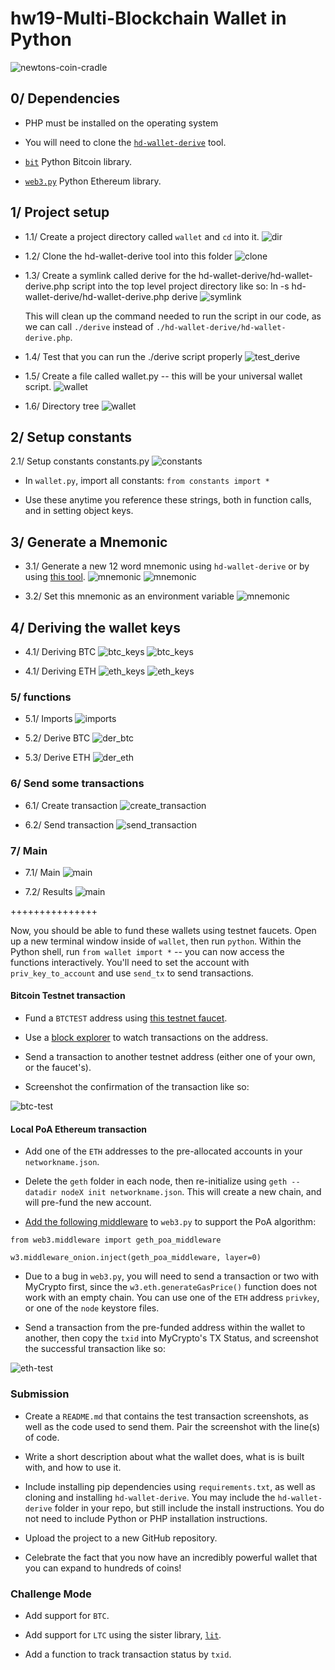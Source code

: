 # hw19-Multi-Blockchain Wallet in Python

![newtons-coin-cradle](Images/newtons-coin-cradle.jpg)



## 0/ Dependencies

- PHP must be installed on the operating system 

- You will need to clone the [`hd-wallet-derive`](https://github.com/dan-da/hd-wallet-derive) tool.

- [`bit`](https://ofek.github.io/bit/) Python Bitcoin library.

- [`web3.py`](https://github.com/ethereum/web3.py) Python Ethereum library.


## 1/ Project setup

- 1.1/  Create a project directory called `wallet` and `cd` into it.
![dir](./Images/project_dir.png)

- 1.2/ Clone the hd-wallet-derive tool into this folder
![clone](./Images/clone_hd_wallet_derive.png)

- 1.3/ Create a symlink called derive for the hd-wallet-derive/hd-wallet-derive.php script into the top level project
directory like so: ln -s hd-wallet-derive/hd-wallet-derive.php derive
![symlink](./Images/symlink.png)

  This will clean up the command needed to run the script in our code, as we can call `./derive`
  instead of `./hd-wallet-derive/hd-wallet-derive.php`.

- 1.4/ Test that you can run the ./derive script properly
![test_derive](./Images/test_derive.png)

- 1.5/ Create a file called wallet.py -- this will be your universal wallet script. 
![wallet](./Images/wallet_script.png)

- 1.6/ Directory tree 
![wallet](./Images/dir_tree.png)

## 2/ Setup constants

2.1/ Setup constants
constants.py
![constants](./Images/constants.png)

- In `wallet.py`, import all constants: `from constants import *`

- Use these anytime you reference these strings, both in function calls, and in setting object keys.

## 3/ Generate a Mnemonic

- 3.1/ Generate a new 12 word mnemonic using `hd-wallet-derive` or by using [this tool](https://iancoleman.io/bip39/).
![mnemonic](./Images/mnemonic1.png)
![mnemonic](./Images/mnemonic2.png)

- 3.2/ Set this mnemonic as an environment variable
![mnemonic](./Images/mnemonic3.png)

## 4/ Deriving the wallet keys

- 4.1/ Deriving BTC
![btc_keys](./Images/btc_keys1.png)
![btc_keys](./Images/btc_keys2.png)

- 4.1/ Deriving ETH
![eth_keys](./Images/eth_keys1.png)
![eth_keys](./Images/eth_keys2.png)

### 5/ functions 
- 5.1/ Imports
![imports](./Images/imports.png)

- 5.2/ Derive BTC
![der_btc](./Images/der_btc.png)

- 5.3/ Derive ETH
![der_eth](./Images/der_eth.png)

### 6/ Send some transactions
- 6.1/ Create transaction
![create_transaction](./Images/create_transat.png)

- 6.2/ Send transaction
![send_transaction](./Images/send_transat.png)

### 7/ Main
- 7.1/ Main
![main](./Images/main.png)

- 7.2/ Results
![main](./Images/results1.png)



+++++++++++++++

Now, you should be able to fund these wallets using testnet faucets. Open up a new terminal window inside of `wallet`,
then run `python`. Within the Python shell, run `from wallet import *` -- you can now access the functions interactively.
You'll need to set the account with  `priv_key_to_account` and use `send_tx` to send transactions.

#### Bitcoin Testnet transaction

- Fund a `BTCTEST` address using [this testnet faucet](https://testnet-faucet.mempool.co/).

- Use a [block explorer](https://tbtc.bitaps.com/) to watch transactions on the address.

- Send a transaction to another testnet address (either one of your own, or the faucet's).

- Screenshot the confirmation of the transaction like so:

![btc-test](Images/btc-test.png)

#### Local PoA Ethereum transaction

- Add one of the `ETH` addresses to the pre-allocated accounts in your `networkname.json`.

- Delete the `geth` folder in each node, then re-initialize using `geth --datadir nodeX init networkname.json`.
  This will create a new chain, and will pre-fund the new account.

- [Add the following middleware](https://web3py.readthedocs.io/en/stable/middleware.html#geth-style-proof-of-authority)
  to `web3.py` to support the PoA algorithm:

```
from web3.middleware import geth_poa_middleware

w3.middleware_onion.inject(geth_poa_middleware, layer=0)
```

- Due to a bug in `web3.py`, you will need to send a transaction or two with MyCrypto first, since the
  `w3.eth.generateGasPrice()` function does not work with an empty chain. You can use one of the `ETH` address `privkey`,
  or one of the `node` keystore files.

- Send a transaction from the pre-funded address within the wallet to another, then copy the `txid` into
  MyCrypto's TX Status, and screenshot the successful transaction like so:

![eth-test](Images/eth-test.png)

### Submission

- Create a `README.md` that contains the test transaction screenshots, as well as the code used to send them.
  Pair the screenshot with the line(s) of code.

- Write a short description about what the wallet does, what is is built with, and how to use it.

- Include installing pip dependencies using `requirements.txt`, as well as cloning and installing `hd-wallet-derive`.
  You may include the `hd-wallet-derive` folder in your repo, but still include the install instructions. You do not
  need to include Python or PHP installation instructions.

- Upload the project to a new GitHub repository.

- Celebrate the fact that you now have an incredibly powerful wallet that you can expand to hundreds of coins!

### Challenge Mode

- Add support for `BTC`.

- Add support for `LTC` using the sister library, [`lit`](https://github.com/blockterms/lit).

- Add a function to track transaction status by `txid`.
